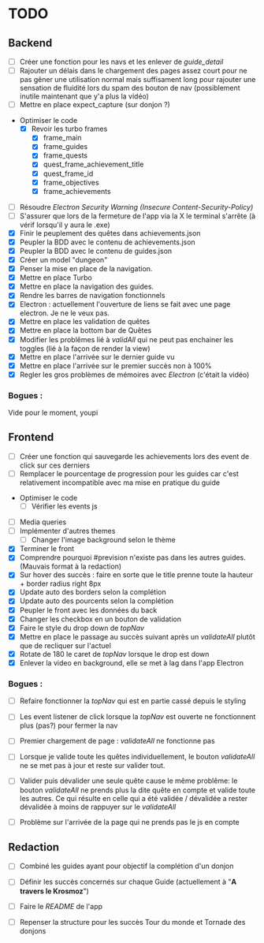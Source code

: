 # TODO

## Backend

- [ ] Créer une fonction pour les navs et les enlever de *guide_detail*
- [ ] Rajouter un délais dans le chargement des pages assez court pour ne pas gêner une utilisation normal mais suffisament long pour rajouter une sensation de fluidité lors du spam des bouton de nav (possiblement inutile maintenant que y'a plus la vidéo)
- [ ] Mettre en place expect_capture (sur donjon ?)
- Optimiser le code
    - [x] Revoir les turbo frames
        - [x] frame_main
        - [x] frame_guides
        - [x] frame_quests
        - [x] quest_frame_achievement_title
        - [x] quest_frame_id
        - [x] frame_objectives
        - [x] frame_achievements
- [ ] Résoudre *Electron Security Warning (Insecure Content-Security-Policy)*
- [ ] S'assurer que lors de la fermeture de l'app via la X le terminal s'arrête (à vérif lorsqu'il y aura le .exe)
- [x] Finir le peuplement des quêtes dans achievements.json
- [x] Peupler la BDD avec le contenu de achievements.json
- [x] Peupler la BDD avec le contenu de guides.json
- [x] Créer un model "dungeon"
- [x] Penser la mise en place de la navigation.
- [x] Mettre en place Turbo
- [x] Mettre en place la navigation des guides.
- [x] Rendre les barres de navigation fonctionnels
- [x] Electron : actuellement l'ouverture de liens se fait avec une page electron. Je ne le veux pas.
- [x] Mettre en place les validation de quêtes
- [x] Mettre en place la bottom bar de Quêtes
- [x] Modifier les problêmes lié à _validAll_ qui ne peut pas enchainer les toggles (lié à la façon de render la view)
- [x] Mettre en place l'arrivée sur le dernier guide vu
- [x] Mettre en place l'arrivée sur le premier succès non à 100%
- [x] Regler les gros problèmes de mémoires avec *Electron* (c'était la vidéo)

### Bogues :

Vide pour le moment, youpi


## Frontend

- [ ] Créer une fonction qui sauvegarde les achievements lors des event de click sur ces derniers
- [ ] Remplacer le pourcentage de progression pour les guides car c'est relativement incompatible avec ma mise en pratique du guide
- Optimiser le code 
    - [ ] Vérifier les events js
- [ ] Media queries
- [ ] Implémenter d'autres themes
    - [ ] Changer l'image background selon le thème
- [x] Terminer le front
- [x] Comprendre pourquoi #prevision n'existe pas dans les autres guides. (Mauvais format à la redaction)
- [x] Sur hover des succès : faire en sorte que le title prenne toute la hauteur + border radius right 8px
- [x] Update auto des borders selon la complétion
- [x] Update auto des pourcents selon la complétion
- [x] Peupler le front avec les données du back
- [x] Changer les checkbox en un bouton de validation
- [x] Faire le style du drop down de _topNav_
- [x] Mettre en place le passage au succès suivant après un _validateAll_ plutôt que de recliquer sur l'actuel
- [x] Rotate de 180 le caret de _topNav_ lorsque le drop est down
- [x] Enlever la video en background, elle se met à lag dans l'app Electron

### Bogues :

- [ ] Refaire fonctionner la *topNav* qui est en partie cassé depuis le styling
- [ ] Les event listener de click lorsque la _topNav_ est ouverte ne fonctionnent plus (pas?) pour fermer la nav
- [ ] Premier chargement de page : _validateAll_ ne fonctionne pas
- [ ] Lorsque je valide toute les quêtes individuellement, le bouton _validateAll_ ne se met pas à jour et reste sur valider tout.
- [ ] Valider puis dévalider une seule quête cause le même problême: le bouton _validateAll_ ne prends plus la dite quête en compte et valide toute les autres. Ce qui résulte en celle qui a été validée / dévalidée a rester dévalidée à moins de rappuyer sur le _validateAll_
- [ ] Problème sur l'arrivée de la page qui ne prends pas le js en compte


## Redaction

- [ ] Combiné les guides ayant pour objectif la complétion d'un donjon
- [ ] Définir les succès concernés sur chaque Guide (actuellement à "**A travers le Krosmoz**")
- [ ] Faire le _README_ de l'app
- [ ] Repenser la structure pour les succès Tour du monde et Tornade des donjons

